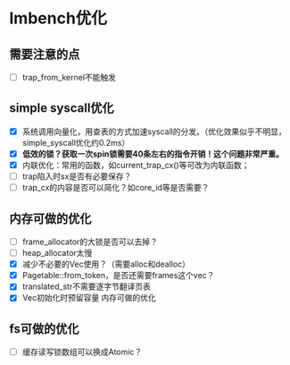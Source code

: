 # lmbench优化

## 需要注意的点

- [ ] trap_from_kernel不能触发

## simple syscall优化

- [X] 系统调用向量化，用查表的方式加速syscall的分发。（优化效果似乎不明显，simple_syscall优化约0.2ms）
- [X] **低效的锁？获取一次spin锁需要40条左右的指令开销！这个问题非常严重。**
- [X] 内联优化：常用的函数，如current_trap_cx()等可改为内联函数；
- [ ] trap陷入时sx是否有必要保存？
- [ ] trap_cx的内容是否可以简化？如core_id等是否需要？

## 内存可做的优化

- [ ] frame_allocator的大锁是否可以去掉？
- [ ] heap_allocator太慢
- [X] 减少不必要的Vec使用？（需要alloc和dealloc）
- [X] Pagetable::from_token，是否还需要frames这个vec？
- [X] translated_str不需要逐字节翻译页表
- [X] Vec初始化时预留容量
  内存可做的优化

## fs可做的优化

- [ ] 缓存读写锁数组可以换成Atomic？